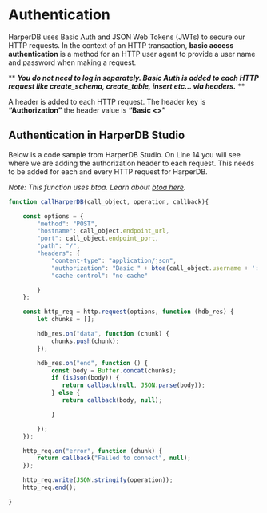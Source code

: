 # Authentication

HarperDB uses Basic Auth and JSON Web Tokens (JWTs) to secure our HTTP requests.  In the context of an HTTP transaction, **basic access authentication** is a method for an HTTP user agent to provide a user name and password when making a request.



** ***You do not need to log in separately. Basic Auth is added to each HTTP request like create_schema, create_table, insert etc… via headers.*** **



A header is added to each HTTP request.  The header key is **“Authorization”** the header value is **“Basic <<your username and password buffer token>>”**





## Authentication in HarperDB Studio

Below is a code sample from HarperDB Studio.  On Line 14 you will see where we are adding the authorization header to each request. This needs to be added for each and every HTTP request for HarperDB.

_Note: This function uses btoa. Learn about [btoa here](https://developer.mozilla.org/en-US/docs/Web/API/btoa)._

```javascript
function callHarperDB(call_object, operation, callback){

    const options = {
        "method": "POST",
        "hostname": call_object.endpoint_url,
        "port": call_object.endpoint_port,
        "path": "/",
        "headers": {
            "content-type": "application/json",
            "authorization": "Basic " + btoa(call_object.username + ':' + call_object.password),
            "cache-control": "no-cache"

        }
    };

    const http_req = http.request(options, function (hdb_res) {
        let chunks = [];

        hdb_res.on("data", function (chunk) {
            chunks.push(chunk);
        });

        hdb_res.on("end", function () {
            const body = Buffer.concat(chunks);
            if (isJson(body)) {
               return callback(null, JSON.parse(body));
            } else {
               return callback(body, null);

            }

        });
    });

    http_req.on("error", function (chunk) {
        return callback("Failed to connect", null);
    });

    http_req.write(JSON.stringify(operation));
    http_req.end();

}
```
